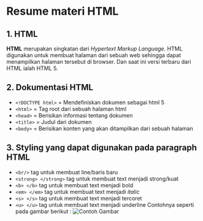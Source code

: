 # Resume materi HTML
## 1. HTML 
**HTML** merupakan singkatan dari *Hypertext  Markup Language*. HTML digunakan untuk membuat halaman dari sebuah web sehingga dapat menampilkan halaman tersebut di browser. Dan saat ini versi terbaru dari HTML ialah HTML 5. 

## 2. Dokumentasi HTML 
- `<!DOCTYPE html>` =  Mendefiniskan dokumen sebagai html 5 
- `<html>` = Tag root dari sebuah halaman html 
- `<head>` =  Berisikan informasi tentang dokumen 
- `<title>` = Judul dari dokumen
- `<body>` = Berisikan konten yang akan ditampilkan dari sebuah halaman

## 3. Styling yang dapat digunakan pada paragraph HTML 
- `<br/>` tag untuk membuat line/baris baru
- `<strong> </strong>` tag untuk membuat text menjadi strong/kuat
- `<b> </b>` tag untuk membuat text menjadi bold
- `<em> </em>` tag untuk membuat text menjadi *italic*
- `<s> </s>` tag untuk membuat text menjadi tercoret
- `<u> </u>` tag untuk membuat text menjadi underline
Contohnya seperti pada gambar berikut :
![Contoh Gambar](https://maliki.id/wp-content/uploads/2020/10/29-2.png)

